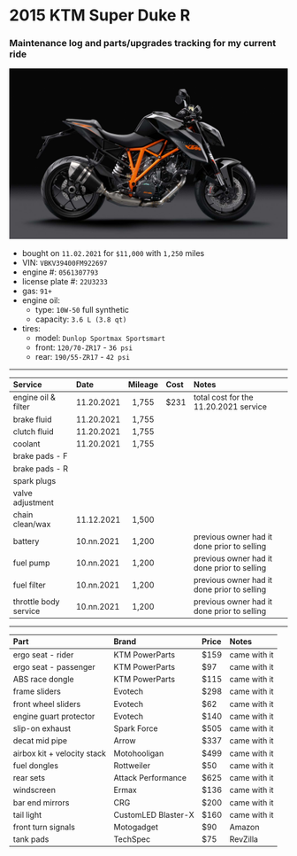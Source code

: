 # 2015 KTM Super Duke R
### Maintenance log and parts/upgrades tracking for my current ride

![](/pic.jpg)

- bought on `11.02.2021` for `$11,000` with `1,250` miles
- VIN: `VBKV39400FM922697`
- engine #: `0561307793`
- license plate #: `22U3233`
- gas: `91+`
- engine oil:
  - type: `10W-50` full synthetic
  - capacity: `3.6 L (3.8 qt)`
- tires:
  - model: `Dunlop Sportmax Sportsmart`
  - front: `120/70-ZR17` - `36 psi`
  - rear:  `190/55-ZR17` - `42 psi`

*****

| Service               | Date       | Mileage    | Cost       | Notes                                       |
| :-------------------- | :--------- | :--------: | :--------- | :------------------------------------------ |
| engine oil & filter   | 11.20.2021 | 1,755      | $231       | total cost for the 11.20.2021 service       |
| brake fluid           | 11.20.2021 | 1,755      |            |                                             |
| clutch fluid          | 11.20.2021 | 1,755      |            |                                             |
| coolant               | 11.20.2021 | 1,755      |            |                                             |
| brake pads - F        |            |            |            |                                             |
| brake pads - R        |            |            |            |                                             |
| spark plugs           |            |            |            |                                             |
| valve adjustment      |            |            |            |                                             |
| chain clean/wax       | 11.12.2021 |  1,500     |            |                                             |
| battery               | 10.nn.2021 |  1,200     |            | previous owner had it done prior to selling |
| fuel pump             | 10.nn.2021 |  1,200     |            | previous owner had it done prior to selling |
| fuel filter           | 10.nn.2021 |  1,200     |            | previous owner had it done prior to selling |
| throttle body service | 10.nn.2021 |  1,200     |            | previous owner had it done prior to selling |

*****

| Part                        | Brand               | Price      | Notes            |
| :-------------------------- | :------------------ | :--------- | :--------------- |
| ergo seat - rider           | KTM PowerParts      | $159       | came with it     |
| ergo seat - passenger       | KTM PowerParts      | $97        | came with it     |
| ABS race dongle             | KTM PowerParts      | $115       | came with it     |
| frame sliders               | Evotech             | $298       | came with it     |
| front wheel sliders         | Evotech             | $62        | came with it     |
| engine guart protector      | Evotech             | $140       | came with it     |
| slip-on exhaust             | Spark Force         | $505       | came with it     |
| decat mid pipe              | Arrow               | $337       | came with it     |
| airbox kit + velocity stack | Motohooligan        | $499       | came with it     |
| fuel dongles                | Rottweiler          | $50        | came with it     |
| rear sets                   | Attack Performance  | $625       | came with it     |
| windscreen                  | Ermax               | $136       | came with it     |
| bar end mirrors             | CRG                 | $200       | came with it     |
| tail light                  | CustomLED Blaster-X | $160       | came with it     |
| front turn signals          | Motogadget          | $90        | Amazon           |
| tank pads                   | TechSpec            | $75        | RevZilla         |
